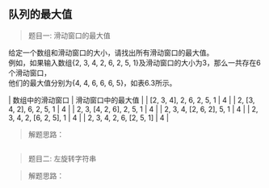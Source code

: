 <link href="markdown.css" rel="stylesheet"></link>

## 队列的最大值
> 题目一: 滑动窗口的最大值
   
给定一个数组和滑动窗口的大小，请找出所有滑动窗口的最大值。  
例如，如果输入数组{2, 3, 4, 2, 6, 2, 5, 1}及滑动窗口的大小为3，那么一共存在6个滑动窗口，  
他们的最大值分别为{4, 4, 6, 6, 6, 5}，如表6.3所示。  

| 数组中的滑动窗口 | 滑动窗口中的最大值 |
| [2, 3, 4], 2, 6, 2, 5, 1 | 4 |
| 2, [3, 4, 2], 6, 2, 5, 1 | 4 |
| 2, 3, [4, 2, 6], 2, 5, 1 | 4 | 
| 2, 3, 4, [2, 6, 2], 5, 1 | 4 |
| 2, 3, 4, 2, [6, 2, 5], 1 | 4 |
| 2, 3, 4, 2, 6, [2, 5, 1] | 4 |
> 解题思路：     


```java

```
> 题目二: 左旋转字符串
   

> 解题思路：     


```java

```

